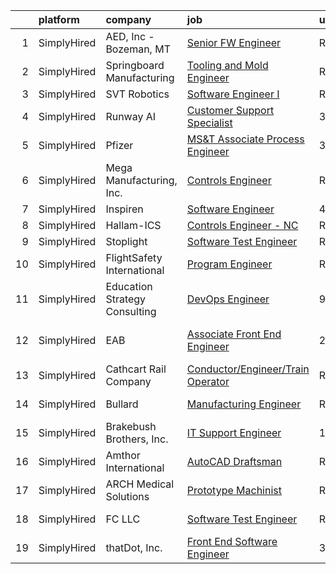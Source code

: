 

|    | platform    | company                       | job                                                                                                                                           | update_time   | location                  |
|---:|:------------|:------------------------------|:----------------------------------------------------------------------------------------------------------------------------------------------|:--------------|:--------------------------|
|  1 | SimplyHired | AED, Inc - Bozeman, MT        | [Senior FW Engineer](https://www.simplyhired.com/job/zINmUZXgScoXXgS_gyiF3t60esMGL8VWIM8nJ8Kv2CvxPHXAK-fHew?q=visual+engineer)                | Recently      | Bozeman, MT               |
|  2 | SimplyHired | Springboard Manufacturing     | [Tooling and Mold Engineer](https://www.simplyhired.com/job/vJSA_M1EiGwTb1NpIZBOgMbpZwfg3ZSN7xrARDQTx1Spzq02BQgpKQ?q=visual+engineer)         | Recently      | Menlo Park, CA            |
|  3 | SimplyHired | SVT Robotics                  | [Software Engineer I](https://www.simplyhired.com/job/M3Cn1TAf4hdIICrOxhqWr0hiU_lYtUzue0GnPO-3pWoTspfMzhitMQ?q=visual+engineer)               | Recently      | Norfolk, VA               |
|  4 | SimplyHired | Runway AI                     | [Customer Support Specialist](https://www.simplyhired.com/job/yOM1SBj_PPWhGeE7Encj4XkqelW3hS5E6EN632kQiZLCOrxGlUjdNg?q=visual+engineer)       | 3d            | Remote                    |
|  5 | SimplyHired | Pfizer                        | [MS&T Associate Process Engineer](https://www.simplyhired.com/job/sraKKtwed_dRokre1d708LsEolavgrrgKMhLXZObFhptxWsc7QQM0w?q=visual+engineer)   | 3d            | Rocky Mount, NC           |
|  6 | SimplyHired | Mega Manufacturing, Inc.      | [Controls Engineer](https://www.simplyhired.com/job/A-PuLvSL_MSX4LQRH98oIWQQrXj2TQ7eGS_jFvpYgV-Fy8o4GRfiNw?q=visual+engineer)                 | Recently      | Rockford, IL              |
|  7 | SimplyHired | Inspiren                      | [Software Engineer](https://www.simplyhired.com/job/qGKWjdx2kAptxBiwwKuIpBA81YpgK89oyPOM2iTzeY2BON0hEEcIfw?q=visual+engineer)                 | 4d            | Remote                    |
|  8 | SimplyHired | Hallam-ICS                    | [Controls Engineer - NC](https://www.simplyhired.com/job/DOGd1C5hBebf7bjHF04ZQmod2c1lYghbzwR0BEiad8ecdQ1pyL6f4w?q=visual+engineer)            | Recently      | Apex, NC                  |
|  9 | SimplyHired | Stoplight                     | [Software Test Engineer](https://www.simplyhired.com/job/HK_8zDF2_QL4HjJbn3PDAsNNxHO1eCFtYQXGdqSQDkR6dl3BH17y6Q?q=visual+engineer)            | Recently      | Remote                    |
| 10 | SimplyHired | FlightSafety International    | [Program Engineer](https://www.simplyhired.com/job/PsyfGbn61H4mhlbPxysLxe2zrS5YHDybAYKWVQ5LJpTYFib1iCgwFQ?q=visual+engineer)                  | Recently      | Hazelwood, MO             |
| 11 | SimplyHired | Education Strategy Consulting | [DevOps Engineer](https://www.simplyhired.com/job/8Kf9h_syCWBI7GuL8SgV8Ljc_rC1peJZ6sBmBRP1YQRj3yS_W9YESg?q=visual+engineer)                   | 9d            | Remote                    |
| 12 | SimplyHired | EAB                           | [Associate Front End Engineer](https://www.simplyhired.com/job/xjS9VB4rg7OpKSeVqxNpK2JJOKM9JLfiXcj-M0IkKMbwTOCrHcvu8g?q=visual+engineer)      | 2d            | Richmond, VA +3 locations |
| 13 | SimplyHired | Cathcart Rail Company         | [Conductor/Engineer/Train Operator](https://www.simplyhired.com/job/1lGnQGIh0zb4YeIwNJKod2w_1QUgsWtENYMTlovc2HKxl9YUgWqtfw?q=visual+engineer) | Recently      | Roxboro, NC               |
| 14 | SimplyHired | Bullard                       | [Manufacturing Engineer](https://www.simplyhired.com/job/HA6LOzvvHyqR1qdolmF2J9YLLEYqCrt3305EyFYjD-Y31pLzZfaUaw?q=visual+engineer)            | Recently      | Lexington, KY             |
| 15 | SimplyHired | Brakebush Brothers, Inc.      | [IT Support Engineer](https://www.simplyhired.com/job/abZ9zYghbBoJk8966Q15pino0GQVpbciwMAGrbU5ejwS747ewkRtVg?q=visual+engineer)               | 11d           | Madison, WI               |
| 16 | SimplyHired | Amthor International          | [AutoCAD Draftsman](https://www.simplyhired.com/job/KDYcEMBSwjZq1ZkDb6IcQ5ANodrpmxTxBc-kVRBgyBsjrkJC1Iq4Aw?q=visual+engineer)                 | Recently      | Gretna, VA                |
| 17 | SimplyHired | ARCH Medical Solutions        | [Prototype Machinist](https://www.simplyhired.com/job/3qjhPgNEYM3V1YFGt3BClhfZUEz6HA38LDIzjhiQ-NAw5rngCvoBfw?q=visual+engineer)               | Recently      | Seabrook, NH              |
| 18 | SimplyHired | FC LLC                        | [Software Test Engineer](https://www.simplyhired.com/job/wStHX-dipF_DlJfyd5vcROTfthvb0-qaqts5JjMPDe1IFac7vRUpzg?q=visual+engineer)            | Recently      | Hollywood, MD             |
| 19 | SimplyHired | thatDot, Inc.                 | [Front End Software Engineer](https://www.simplyhired.com/job/QuurrD0BxragJ5GyhjD6O9qI7spJTvfPx3ivnGr-vgDLaqQj6fNYfg?q=visual+engineer)       | 3d            | Remote                    |